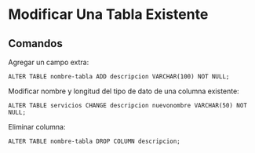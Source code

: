 # Modificar Una Tabla Existente

## Comandos

Agregar un campo extra:

```shell
ALTER TABLE nombre-tabla ADD descripcion VARCHAR(100) NOT NULL;
```

Modificar nombre y longitud del tipo de dato de una columna existente:

```shell
ALTER TABLE servicios CHANGE descripcion nuevonombre VARCHAR(50) NOT NULL;
```

Eliminar columna:

```shell
ALTER TABLE nombre-tabla DROP COLUMN descripcion;
```
